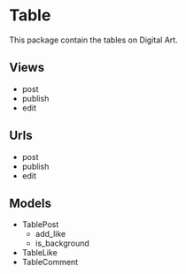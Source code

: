 # Table

This package contain the tables on Digital Art.

## Views
- post
- publish
- edit

## Urls
- post
- publish
- edit

## Models
- TablePost
    - add_like
    - is_background
- TableLike
- TableComment